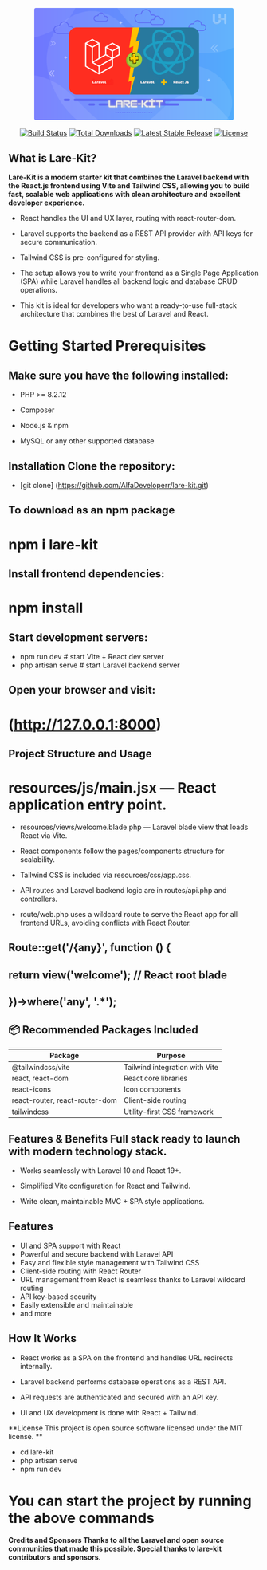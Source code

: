 <p align="center"><a href="https://laravel.com" target="_blank"><img src="./asests/lare-kit.png" width="400" alt="Lare-Kit Logo"></a></p> <p align="center"> <a href="https://github.com/laravel/framework/actions"><img src="https://github.com/laravel/framework/workflows/tests/badge.svg" alt="Build Status"></a> <a href="https://packagist.org/packages/laravel/framework"><img src="https://img.shields.io/packagist/dt/laravel/framework" alt="Total Downloads"></a> <a href="https://packagist.org/packages/laravel/framework"><img src="https://img.shields.io/packagist/v/laravel/framework" alt="Latest Stable Release"></a> <a href="https://packagist.org/packages/laravel/framework"><img src="https://img.shields.io/packagist/l/laravel/framework" alt="License"></a> </p>

## What is Lare-Kit?

**Lare-Kit is a modern starter kit that combines the Laravel backend with the React.js frontend using Vite and Tailwind CSS, allowing you to build fast, scalable web applications with clean architecture and excellent developer experience.**

* React handles the UI and UX layer, routing with react-router-dom.

* Laravel supports the backend as a REST API provider with API keys for secure communication.

* Tailwind CSS is pre-configured for styling.

* The setup allows you to write your frontend as a Single Page Application (SPA) while Laravel handles all backend logic and database CRUD operations.

* This kit is ideal for developers who want a ready-to-use full-stack architecture that combines the best of Laravel and React.

# Getting Started Prerequisites
## Make sure you have the following installed:

* PHP >= 8.2.12

* Composer

* Node.js & npm

* MySQL or any other supported database

## Installation Clone the repository:
- [git clone] (https://github.com/AlfaDeveloperr/lare-kit.git)

## To download as an npm package
# npm i lare-kit

## Install frontend dependencies:
# npm install

## Start development servers:
* npm run dev # start Vite + React dev server
* php artisan serve # start Laravel backend server

## Open your browser and visit:
# (http://127.0.0.1:8000)

## Project Structure and Usage
# resources/js/main.jsx — React application entry point.

* resources/views/welcome.blade.php — Laravel blade view that loads React via Vite.

* React components follow the pages/components structure for scalability.

* Tailwind CSS is included via resources/css/app.css.

* API routes and Laravel backend logic are in routes/api.php and controllers.

* route/web.php uses a wildcard route to serve the React app for all frontend URLs, avoiding conflicts with React Router.

## Route::get('/{any}', function () {
## return view('welcome'); // React root blade
## })->where('any', '.*');

## 📦 Recommended Packages Included

| Package | Purpose |
|------------------------------|--------------------------------------------|
| @tailwindcss/vite | Tailwind integration with Vite |
| react, react-dom | React core libraries |
| react-icons | Icon components |
| react-router, react-router-dom | Client-side routing |
| tailwindcss | Utility-first CSS framework |

## Features & Benefits Full stack ready to launch with modern technology stack.

* Works seamlessly with Laravel 10 and React 19+.

* Simplified Vite configuration for React and Tailwind.

* Write clean, maintainable MVC + SPA style applications.

## Features

- UI and SPA support with React
- Powerful and secure backend with Laravel API
- Easy and flexible style management with Tailwind CSS
- Client-side routing with React Router
- URL management from React is seamless thanks to Laravel wildcard routing
- API key-based security
- Easily extensible and maintainable
- and more

## How It Works
* React works as a SPA on the frontend and handles URL redirects internally.

* Laravel backend performs database operations as a REST API.

* API requests are authenticated and secured with an API key.

* UI and UX development is done with React + Tailwind.

**License This project is open source software licensed under the MIT license. **
* cd lare-kit
* php artisan serve
* npm run dev
# You can start the project by running the above commands

**Credits and Sponsors Thanks to all the Laravel and open source communities that made this possible. Special thanks to lare-kit contributors and sponsors.**